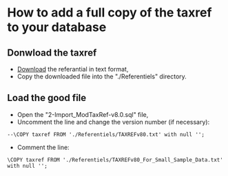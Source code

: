 # How to add a full copy of the taxref to your database
## Donwload the taxref
- [Download](https://inpn.mnhn.fr/telechargement/referentielEspece/referentielTaxo) the referantial in text format,
- Copy the downloaded file into the "./Referentiels" directory.

## Load the good file
- Open the "2-Import_ModTaxRef-v8.0.sql" file,
- Uncomment the line and change the version number (if necessary):
```
--\COPY taxref FROM './Referentiels/TAXREFv80.txt' with null '';
```
- Comment the line:
```
\COPY taxref FROM './Referentiels/TAXREFv80_For_Small_Sample_Data.txt' with null '';
```